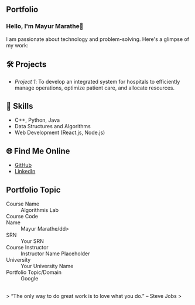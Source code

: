 ## Portfolio

### Hello, I'm Mayur Marathe👋

I am passionate about technology and problem-solving. Here's a glimpse of my work:

## 🛠 Projects
- *Project 1*: To develop an integrated system for hospitals to efficiently manage operations, optimize patient care, and allocate resources.


## 🚀 Skills
- C++, Python, Java
- Data Structures and Algorithms
- Web Development (React.js, Node.js)

## 🌐 Find Me Online
- [GitHub](https://github.com/your-github-username)
- [LinkedIn](https://linkedin.com/in/your-linkedin-profile)

## Portfolio Topic

<dl>
<dt>Course Name</dt>
<dd>Algorithmis Lab</dd>
<dt>Course Code</dt>
<dd></dd>
<dt>Name</dt>
<dd>Mayur Marathe/dd>
<dt>SRN</dt>
<dd>Your SRN</dd>
<dt>Course Instructor</dt>
<dd>Instructor Name Placeholder</dd>
<dt>University</dt>
<dd>Your University Name</dd>
<dt>Portfolio Topic/Domain</dt>
<dd>Google</dd>
</dl>

<br> 
> “The only way to do great work is to love what you do.” – Steve Jobs
>
